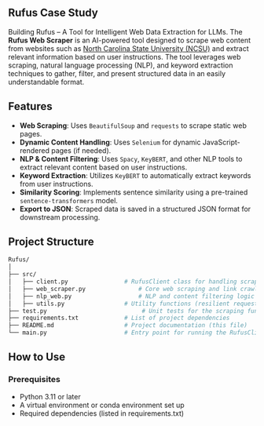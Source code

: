 ## Rufus Case Study
Building Rufus – A Tool for Intelligent Web Data Extraction for LLMs.
The **Rufus Web Scraper** is an AI-powered tool designed to scrape web content from websites such as [North Carolina State University (NCSU)](https://www.ncsu.edu/) and extract relevant information based on user instructions. The tool leverages web scraping, natural language processing (NLP), and keyword extraction techniques to gather, filter, and present structured data in an easily understandable format.

## Features

- **Web Scraping**: Uses `BeautifulSoup` and `requests` to scrape static web pages.
- **Dynamic Content Handling**: Uses `Selenium` for dynamic JavaScript-rendered pages (if needed).
- **NLP & Content Filtering**: Uses `Spacy`, `KeyBERT`, and other NLP tools to extract relevant content based on user instructions.
- **Keyword Extraction**: Utilizes `KeyBERT` to automatically extract keywords from user instructions.
- **Similarity Scoring**: Implements sentence similarity using a pre-trained `sentence-transformers` model.
- **Export to JSON**: Scraped data is saved in a structured JSON format for downstream processing.

## Project Structure

```bash
Rufus/
│
├── src/
│   ├── client.py                # RufusClient class for handling scraping logic
│   ├── web_scraper.py               # Core web scraping and link crawling logic
│   ├── nlp_web.py                   # NLP and content filtering logic
│   ├── utils.py                 # Utility functions (resilient requests, save to JSON, etc.)
├── test.py                           # Unit tests for the scraping functions
├── requirements.txt             # List of project dependencies
├── README.md                    # Project documentation (this file)
└── main.py                      # Entry point for running the RufusClient

```

## How to Use
### Prerequisites
- Python 3.11 or later
- A virtual environment or conda environment set up
- Required dependencies (listed in requirements.txt)







